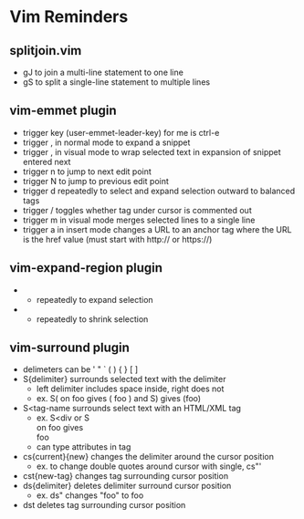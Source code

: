 # Vim Reminders

## splitjoin.vim
* gJ to join a multi-line statement to one line
* gS to split a single-line statement to multiple lines

## vim-emmet plugin
* trigger key (user-emmet-leader-key) for me is ctrl-e
* trigger , in normal mode to expand a snippet
* trigger , in visual mode to wrap selected text
  in expansion of snippet entered next
* trigger n to jump to next edit point
* trigger N to jump to previous edit point
* trigger d repeatedly to select and expand selection
  outward to balanced tags
* trigger / toggles whether tag under cursor is commented out
* trigger m in visual mode merges selected lines to a single line
* trigger a in insert mode changes a URL to
  an anchor tag where the URL is the href value
  (must start with http:// or https://)

## vim-expand-region plugin
* + repeatedly to expand selection
* - repeatedly to shrink selection

## vim-surround plugin
* delimeters can be ' " ` ( ) { } [ ]
* S{delimiter} surrounds selected text with the delimiter
  - left delimiter includes space inside, right does not
  - ex. S( on foo gives ( foo ) and S) gives (foo)
* S<tag-name surrounds select text with an HTML/XML tag
  - ex. S<div or S<div> on foo gives <div>foo</div>
  - can type attributes in tag
* cs{current}{new} changes the delimiter around the cursor position
  - ex. to change double quotes around cursor with single, cs"'
* cst{new-tag} changes tag surrounding cursor position
* ds{delimiter} deletes delimiter surround cursor position
  - ex. ds" changes "foo" to foo
* dst deletes tag surrounding cursor position
